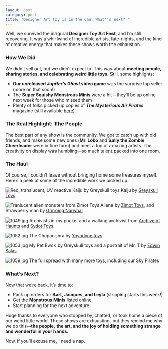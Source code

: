 ```yaml
---
layout: post
category: post
title: 'Designer Art Toy is in the Can, What''s next? '
---
```

Well, we survived the inagural **Designer Toy Art Fest**, and I’m still recovering. It was a whirlwind of incredible artists, late-nights, and the kind of creative energy that makes these shows worth the exhaustion.  

### **How We Did**  
We didn’t sell out, but we didn’t expect to. This was about **meeting people, sharing stories, and celebrating weird little toys**. Still, some highlights:  
- **Our unreleased *Jupiter’s Ghost* video game** was the surprise top seller (more on that soon!)  
- The **Super Squishy Monstrous Minis** were a hit—they’ll be up online next week for those who missed them  
- Plenty of folks picked up copies of ***The Mysterious Air Pirates*** magazine (still available [here](https://www.mountaintowntoys.com/product/the-mysterious-air-pirates-volume-1-issue-1/))  

### **The Real Highlight: The People**  
The best part of any show is the community. We got to catch up with old friends, and make some new ones (**Mr. Lobo** and **Sally the Zombie Cheerleader** were in fine form) and meet a ton of amazing artists. The creativity on display was humbling—so much talent packed into one room.  

### **The Haul**  
Of course, I couldn’t leave without bringing home some treasures myself. Here’s a peek at some of the incredible work we picked up:  

![Red, translucent, UV reactive Kaiju by Greyskull toys]({{site.baseurl}}/images/1047.jpg)
Kaiju by [Greyskull Toys](https://www.instagram.com/grayskulltoys1/)

![Tranlucent alien monsters from Zimot Toys]({{site.baseurl}}/images/1048.jpg)
Aliens by [Zimot Toys](https://www.instagram.com/zimotco/), and Strawberry man by [Grinning Narwhal](https://www.instagram.com/grinningnarwhal/) 

![1049.jpg]({{site.baseurl}}/images/1049.jpg)
Archivists in my pocket and a walking archivist from [Archive of Haunts](https://www.youtube.com/channel/UCvT14JJI3-63nylCKwNgodA/videos) and [Sydot Toys](https://www.instagram.com/sydot_toys/). 

![1052.jpg]({{site.baseurl}}/images/1052.jpg)
The Chupacobra by [Yoyodyne toys](https://www.instagram.com/yoyodynetoydivision/)

![1053.jpg]({{site.baseurl}}/images/1053.jpg)
My Pet Ewok by Greyskull toys and a portrait of Mr. T by [Edwin Salas](https://www.instagram.com/edwinsalasart/). 

![1059.jpg]({{site.baseurl}}/images/1059.jpg)
The full spread with many more toys, including our Sky Pirates 




### **What’s Next?**  
Now that we’re back, it’s time to:  
- Pack up orders for **Bart, Jacques, and Leyla** (shipping starts this week!)  
- Get the **Monstrous Minis** listed online  
- Start planning for the next adventure  

Huge thanks to everyone who stopped by, chatted, or took home a piece of our weird little world. These shows are exhausting, but they remind me why we do this—**the people, the art, and the joy of holding something strange and wonderful in your hands.**  

Now, if you’ll excuse me, I need a nap.  

